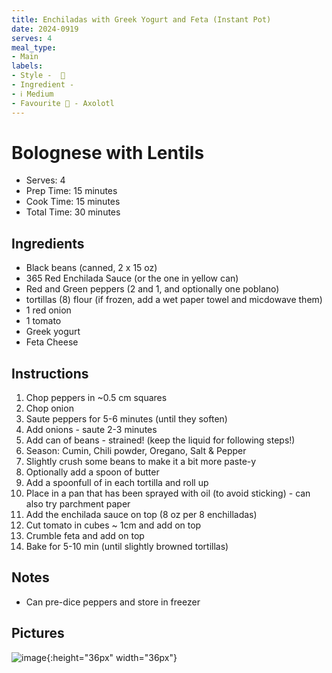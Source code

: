 ```yaml
---
title: Enchiladas with Greek Yogurt and Feta (Instant Pot)
date: 2024-0919
serves: 4
meal_type:
- Main
labels:
- Style -  🍝
- Ingredient - 
- ℹ️ Medium
- Favourite 🥰 - Axolotl
---
```





# Bolognese with Lentils

- Serves: 4
- Prep Time: 15 minutes
- Cook Time: 15 minutes
- Total Time: 30 minutes


## Ingredients

- Black beans (canned, 2 x 15 oz)
- 365 Red Enchilada Sauce (or the one in yellow can)
- Red and Green peppers (2 and 1, and optionally one poblano)
- tortillas (8) flour (if frozen, add a wet paper towel and micdowave them)
- 1 red onion
- 1 tomato
- Greek yogurt
- Feta Cheese

## Instructions

1. Chop peppers in ~0.5 cm squares
2. Chop onion
3. Saute peppers for 5-6 minutes (until they soften)
4. Add onions - saute 2-3 minutes
5. Add can of beans - strained! (keep the liquid for following steps!)
6. Season: Cumin, Chili powder, Oregano, Salt & Pepper
7. Slightly crush some beans to make it a bit more paste-y
8. Optionally add a spoon of butter
9. Add a spoonfull of in each tortilla and roll up
10. Place in a pan that has been sprayed with oil (to avoid sticking) - can also try parchment paper
11. Add the enchilada sauce on top (8 oz per 8 enchilladas)
12. Cut tomato in cubes ~ 1cm and add on top
13. Crumble feta and add on top
14. Bake for 5-10 min (until slightly browned tortillas)


## Notes

- Can pre-dice peppers and store in freezer

## Pictures

![image](images/greek-enchiladas.png){:height="36px" width="36px"}
